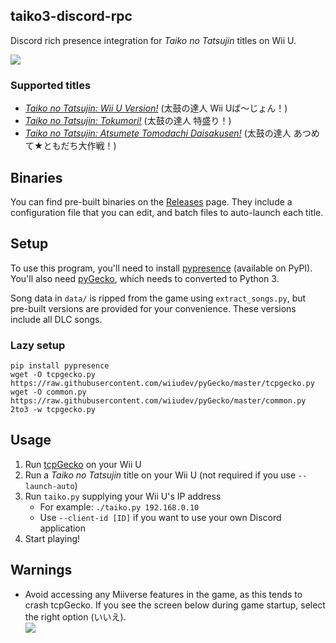 ## taiko3-discord-rpc
Discord rich presence integration for *Taiko no Tatsujin* titles on Wii U.

![](https://my.mixtape.moe/aoxdkh.png)

### Supported titles
* *[Taiko no Tatsujin: Wii U Version!](http://wiiu.taiko-ch.net/)* (太鼓の達人 Wii Uば～じょん！)
* *[Taiko no Tatsujin: Tokumori!](http://wiiu2.taiko-ch.net/)* (太鼓の達人 特盛り！)
* *[Taiko no Tatsujin: Atsumete Tomodachi Daisakusen!](http://wiiu3.taiko-ch.net/)* (太鼓の達人 あつめて★ともだち大作戦！)

## Binaries
You can find pre-built binaries on the [Releases](https://github.com/bui/taiko3-discord-rpc/releases) page. They include a configuration file that you can edit, and batch files to auto-launch each title.

## Setup
To use this program, you'll need to install [pypresence](https://github.com/qwertyquerty/pypresence) (available on PyPI). You'll also need [pyGecko](https://github.com/wiiudev/pyGecko), which needs to converted to Python 3.

Song data in `data/` is ripped from the game using `extract_songs.py`, but pre-built versions are provided for your convenience. These versions include all DLC songs.

### Lazy setup

    pip install pypresence
    wget -O tcpgecko.py https://raw.githubusercontent.com/wiiudev/pyGecko/master/tcpgecko.py
    wget -O common.py https://raw.githubusercontent.com/wiiudev/pyGecko/master/common.py
    2to3 -w tcpgecko.py

## Usage
1. Run [tcpGecko](https://github.com/BullyWiiPlaza/tcpgecko) on your Wii U
2. Run a *Taiko no Tatsujin* title on your Wii U (not required if you use `--launch-auto`)
3. Run `taiko.py` supplying your Wii U's IP address
	* For example: `./taiko.py 192.168.0.10`
	* Use `--client-id [ID]` if you want to use your own Discord application
4. Start playing!

## Warnings
* Avoid accessing any Miiverse features in the game, as this tends to crash tcpGecko. If you see the screen below during game startup, select the right option (いいえ).<br>
![](https://my.mixtape.moe/egboov.png)